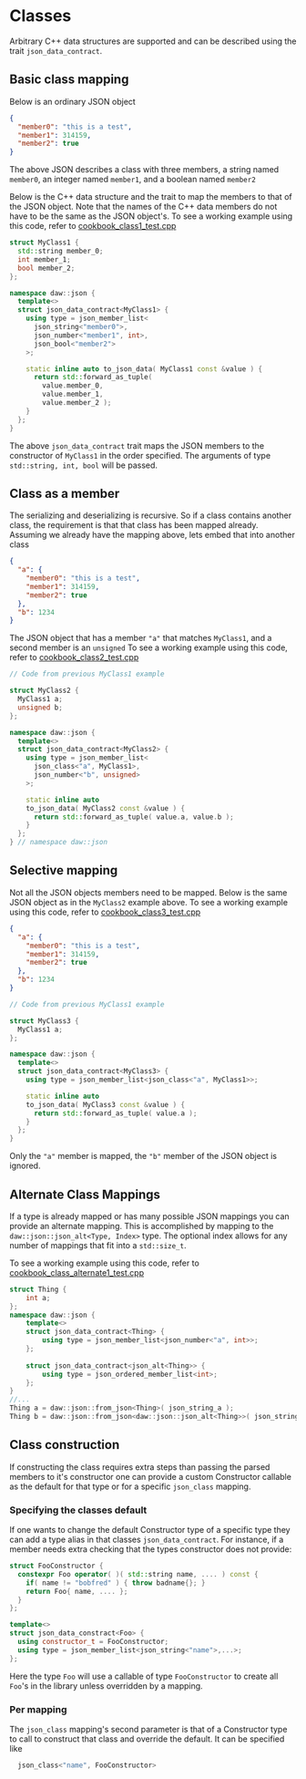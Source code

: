 # Classes

Arbitrary C++ data structures are supported and can be described using the trait `json_data_contract`.

## Basic class mapping

Below is an ordinary JSON object

```json
{
  "member0": "this is a test",
  "member1": 314159,
  "member2": true
}
```

The above JSON describes a class with three members, a string named `member0`, an integer named `member1`, and a boolean named `member2`

Below is the C++ data structure and the trait to map the members to that of the JSON object. Note that the names of the C++ data members do not have to be the same as the JSON object's.
To see a working example using this code, refer to [cookbook_class1_test.cpp](../../tests/src/cookbook_class1_test.cpp)

```c++
struct MyClass1 {
  std::string member_0;
  int member_1;
  bool member_2;
};

namespace daw::json {
  template<>
  struct json_data_contract<MyClass1> {
    using type = json_member_list<
      json_string<"member0">, 
      json_number<"member1", int>,
      json_bool<"member2">
    >;

    static inline auto to_json_data( MyClass1 const &value ) {
      return std::forward_as_tuple( 
        value.member_0, 
        value.member_1,
        value.member_2 );
    }
  };
}
```

The above `json_data_contract` trait maps the JSON members to the constructor of `MyClass1` in the order specified. The arguments of type `std::string, int, bool` will be passed.

## Class as a member

The serializing and deserializing is recursive. So if a class contains another class, the requirement is that that class has been mapped already. Assuming we already have the mapping above, lets embed that into another class

```json
{
  "a": {
    "member0": "this is a test",
    "member1": 314159,
    "member2": true
  },
  "b": 1234
}
```

The JSON object that has a member `"a"` that matches `MyClass1`, and a second member is an `unsigned`
To see a working example using this code, refer to [cookbook_class2_test.cpp](../../tests/src/cookbook_class2_test.cpp)

```c++
// Code from previous MyClass1 example

struct MyClass2 {
  MyClass1 a;
  unsigned b;
};

namespace daw::json {
  template<>
  struct json_data_contract<MyClass2> {
    using type = json_member_list<
      json_class<"a", MyClass1>,
      json_number<"b", unsigned>
    >;

    static inline auto
    to_json_data( MyClass2 const &value ) {
      return std::forward_as_tuple( value.a, value.b );
    }
  };
} // namespace daw::json
```

## Selective mapping

Not all the JSON objects members need to be mapped. Below is the same JSON object as in the `MyClass2` example above.
To see a working example using this code, refer to [cookbook_class3_test.cpp](../../tests/src/cookbook_class3_test.cpp)

```json
{
  "a": {
    "member0": "this is a test",
    "member1": 314159,
    "member2": true
  },
  "b": 1234
}
```

```c++
// Code from previous MyClass1 example

struct MyClass3 {
  MyClass1 a;
};

namespace daw::json {
  template<>
  struct json_data_contract<MyClass3> {
    using type = json_member_list<json_class<"a", MyClass1>>;

    static inline auto
    to_json_data( MyClass3 const &value ) {
      return std::forward_as_tuple( value.a );
    }
  };
}
```

Only the `"a"` member is mapped, the `"b"` member of the JSON object is ignored.

## Alternate Class Mappings

If a type is already mapped or has many possible JSON mappings you can provide an alternate mapping. This is accomplished by mapping to the `daw::json::json_alt<Type, Index>` type. The optional index allows for any number of mappings that fit into a `std::size_t`.

To see a working example using this code, refer to [cookbook_class_alternate1_test.cpp](../../tests/src/cookbook_class_alternate1_test.cpp)

```c++
struct Thing {
	int a;
};
namespace daw::json {
	template<>
	struct json_data_contract<Thing> {
		using type = json_member_list<json_number<"a", int>>;
	};
	
	struct json_data_contract<json_alt<Thing>> {
		using type = json_ordered_member_list<int>; 
	};
}
//...
Thing a = daw::json::from_json<Thing>( json_string_a );
Thing b = daw::json::from_json<daw::json::json_alt<Thing>>( json_string_b );
```

## Class construction
If constructing the class requires extra steps than passing the parsed members to it's constructor one can provide a custom Constructor callable as the default for that type or for a specific `json_class` mapping.

### Specifying the classes default

If one wants to change the default Constructor type of a specific type they can add a type alias in that classes `json_data_contract`.  For instance, if a member needs extra checking that the types constructor does not provide:

```cpp
struct FooConstructor {
  constexpr Foo operator( )( std::string name, .... ) const {
    if( name != "bobfred" ) { throw badname{}; }
    return Foo{ name, .... };
  }
};

template<>
struct json_data_constract<Foo> {
  using constructor_t = FooConstructor;
  using type = json_member_list<json_string<"name">,...>;
};
```

Here the type `Foo` will use a callable of type `FooConstructor` to create all `Foo`'s in the library unless overridden by a mapping. 

### Per mapping 

The `json_class` mapping's second parameter is that of a Constructor type to call to construct that class and override the default.  It can be specified like

```cpp
  json_class<"name", FooConstructor>
```

